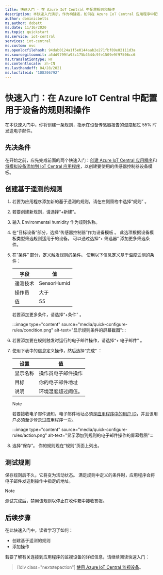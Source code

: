 ```yaml
---
title: 快速入门 - 在 Azure IoT Central 中配置规则和操作
description: 本快速入门演示，作为构建者，如何在 Azure IoT Central 应用程序中配置基于遥测的规则和操作。
author: dominicbetts
ms.author: dobett
ms.date: 11/16/2020
ms.topic: quickstart
ms.service: iot-central
services: iot-central
ms.custom: mvc
ms.openlocfilehash: 94dab0124a1f5e0144aab2e271fbf89e02111d3a
ms.sourcegitcommit: a5dd9799fa93c175b4644c9fe1509e9f97506cc6
ms.translationtype: HT
ms.contentlocale: zh-CN
ms.lasthandoff: 04/28/2021
ms.locfileid: "108206792"
---
```

# <a name="quickstart-configure-rules-and-actions-for-your-device-in-azure-iot-central"></a>快速入门：在 Azure IoT Central 中配置用于设备的规则和操作

在本快速入门中，你将创建一条规则，指示在设备传感器报告的湿度超过 55% 时发送电子邮件。

## <a name="prerequisites"></a>先决条件

在开始之前，应先完成前面的两个快速入门：[创建 Azure IoT Central 应用程序](./quick-deploy-iot-central.md)和[将模拟设备添加到 IoT Central 应用程序](./quick-create-simulated-device.md)，以创建要使用的传感器控制器设备模板。

## <a name="create-a-telemetry-based-rule"></a>创建基于遥测的规则

1. 若要为应用程序添加新的基于遥测的规则，请在左侧窗格中选择“规则”  。

1. 若要创建新规则，请选择“+新建”。

1. 输入 Environmental humidity 作为规则名称。

1. 在“目标设备”部分，选择“传感器控制器”作为设备模板  。 此选项根据设备模板类型筛选规则适用于的设备。 可以通过选择“+ 筛选器”  添加更多筛选条件。

1. 在“条件”  部分，定义触发规则的条件。 使用以下信息定义基于温度遥测的条件：

    | 字段        | 值            |
    | ------------ | ---------------- |
    | 遥测技术    | SensorHumid      |
    | 操作员     | 大于  |
    | 值        | 55               |

    若要添加更多条件，请选择“+条件”  。

    :::image type="content" source="media/quick-configure-rules/condition.png" alt-text="显示规则条件的屏幕截图":::

1. 若要添加要在规则触发时运行的电子邮件操作，请选择“+ 电子邮件”  。

1. 使用下表中的信息定义操作，然后选择“完成”  ：

    | 设置   | 值                                             |
    | --------- | ------------------------------------------------- |
    | 显示名称 | 操作员电子邮件操作                          |
    | 目标        | 你的电子邮件地址                                |
    | 说明     | 环境湿度超过阈值。 |

    > [!NOTE]
    > 若要接收电子邮件通知，电子邮件地址必须是[应用程序中的用户 ID](howto-administer.md)，并且该用户必须至少登录过应用程序一次。

    :::image type="content" source="media/quick-configure-rules/action.png" alt-text="显示添加到规则的电子邮件操作的屏幕截图":::

1. 选择“保存”。  你的规则现在“规则”页面上列出。

## <a name="test-the-rule"></a>测试规则

保存规则后不久，它将变为活动状态。 满足规则中定义的条件时，应用程序会将电子邮件发送到操作中指定的地址。

> [!NOTE]
> 测试完成后，禁用该规则以停止在收件箱中接收警报。

## <a name="next-steps"></a>后续步骤

在此快速入门中，读者学习了如何：

* 创建基于遥测的规则
* 添加操作

若要了解有关连接到应用程序的监视设备的详细信息，请继续阅读快速入门：

> [!div class="nextstepaction"]
> [使用 Azure IoT Central 监视设备](quick-monitor-devices.md)。
